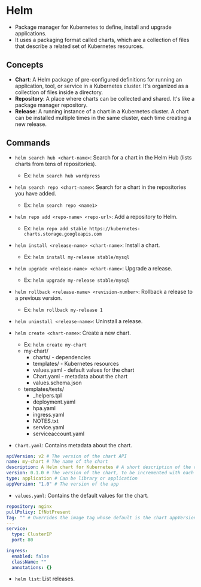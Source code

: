 # Helm

- Package manager for Kubernetes to define, install and upgrade applications.
- It uses a packaging format called charts, which are a collection of files that describe a related set of Kubernetes resources.

## Concepts

- **Chart**: A Helm package of pre-configured definitions for running an application, tool, or service in a Kubernetes cluster. It's organized as a collection of files inside a directory.
- **Repository**: A place where charts can be collected and shared. It's like a package manager repository.
- **Release**: A running instance of a chart in a Kubernetes cluster. A chart can be installed multiple times in the same cluster, each time creating a new release.

## Commands

- `helm search hub <chart-name>`: Search for a chart in the Helm Hub (lists charts from tens of repositories).
  - Ex: `helm search hub wordpress`
- `helm search repo <chart-name>`: Search for a chart in the repositories you have added.
  - Ex: `helm search repo <name1>`
- `helm repo add <repo-name> <repo-url>`: Add a repository to Helm.
  - Ex: `helm repo add stable https://kubernetes-charts.storage.googleapis.com`
- `helm install <release-name> <chart-name>`: Install a chart.
  - Ex: `helm install my-release stable/mysql`
- `helm upgrade <release-name> <chart-name>`: Upgrade a release.
  - Ex: `helm upgrade my-release stable/mysql`
- `helm rollback <release-name> <revision-number>`: Rollback a release to a previous version.
  - Ex: `helm rollback my-release 1`
- `helm uninstall <release-name>`: Uninstall a release.
- `helm create <chart-name>`: Create a new chart.

  - Ex: `helm create my-chart`
  - my-chart/
    - charts/ - dependencies
    - templates/ - Kubernetes resources
    - values.yaml - default values for the chart
    - Chart.yaml - metadata about the chart
    - values.schema.json
  - templates/tests/
    - \_helpers.tpl
    - deployment.yaml
    - hpa.yaml
    - ingress.yaml
    - NOTES.txt
    - service.yaml
    - serviceaccount.yaml

- `Chart.yaml`: Contains metadata about the chart.

```yaml
apiVersion: v2 # The version of the chart API
name: my-chart # The name of the chart
description: A Helm chart for Kubernetes # A short description of the chart
version: 0.1.0 # The version of the chart, to be incremented with each change
type: application # Can be library or application
appVersion: "1.0" # The version of the app
```

- `values.yaml`: Contains the default values for the chart.

```yaml
repository: nginx
pullPolicy: IfNotPresent
Tag: "" # Overrides the image tag whose default is the chart appVersion
---
service:
  type: ClusterIP
  port: 80

ingress:
  enabled: false
  className: ""
  annotations: {}
```

- `helm list`: List releases.
